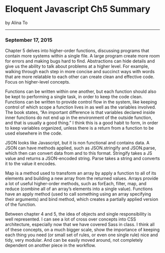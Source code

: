 Eloquent Javascript Ch5 Summary
===============================

by Alina To
___________

### September 17, 2015

Chapter 5 delves into higher-order functions, discussing programs that contain more systems within a single file. A large program create more room for errors and making bugs hard to find. Abstractions can hide details and give us the ability to talk about problems at a higher level. For example, walking through each step in more concise and succinct ways with words that are more relatable to each other can create clean and effective code. Focus on higher-level concepts.

Functions can be written within one another, but each function should also be kept to performing a single task, in order to keep the code clean. Functions can be written to provide control flow in the system, like keeping control of which scope a function lives in as well as the variables involved. The book states, “An important difference is that variables declared inside inner functions do not end up in the environment of the outside function, and that is usually a good thing.” I think this is a good habit to form, in order to keep variables organized, unless there is a return from a function to be used elsewhere in the code.

JSON looks like Javascript, but it is non functional and contains data. A JSON can have methods applied, such as JSON.stringify and JSON.parse, which then can convert data from and to this format. Stringify takes a JS value and returns a JSON-encoded string. Parse takes a string and converts it to the value it encodes.

Map is a method used to transform an array by apply a function to all of its elements and building a new array from the returned values. Arrays provide a lot of useful higher-order methods, such as forEach, filter, map, and reduce (combine all of an array’s elements into a single value). Functions have an apply method (used to call something using an array specifying their arguments) and bind method, which creates a partially applied version of the function.

Between chapter 4 and 5, the idea of objects and single responsibility is well represented. I can see a lot of cross over concepts into CSS architecture, especially now that we have covered Sass in class. I think all of these concepts, on a much bigger scale, show the importance of keeping each thing you need (or small set of rules, or even one single rule) nice and tidy, very modular. And can be easily moved around, not completely dependent on another piece in the workflow.
